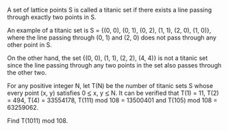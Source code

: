   <p>A set of lattice points S is called a titanic set if there exists a line passing through exactly two points in S.</p>    <p>An example of a titanic set is S = {(0, 0), (0, 1), (0, 2), (1, 1), (2, 0), (1, 0)}, where the line passing through (0, 1) and (2, 0) does not pass through any other point in S.</p>    <p>On the other hand, the set {(0, 0), (1, 1), (2, 2), (4, 4)} is not a titanic set since the line passing through any two points in the set also passes through the other two.</p>    <p>For any positive integer N, let T(N) be the number of titanic sets S whose every point (x, y) satisfies 0 <img src='images/symbol_le.gif' width='10' height='12' alt='&le;' border='0' style='vertical-align:middle;' /> x, y <img src='images/symbol_le.gif' width='10' height='12' alt='&le;' border='0' style='vertical-align:middle;' /> N.  It can be verified that T(1) = 11, T(2) = 494, T(4) = 33554178, T(111) mod 108 = 13500401 and T(105)&nbsp;mod&nbsp;108 = 63259062.</p>    <p>Find T(1011)&nbsp;mod&nbsp;108.</p>    